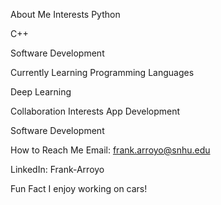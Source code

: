 About Me
Interests
Python

C++

Software Development

Currently Learning
Programming Languages

Deep Learning

Collaboration Interests
App Development

Software Development

How to Reach Me
Email: frank.arroyo@snhu.edu

LinkedIn: Frank-Arroyo

Fun Fact
I enjoy working on cars!

